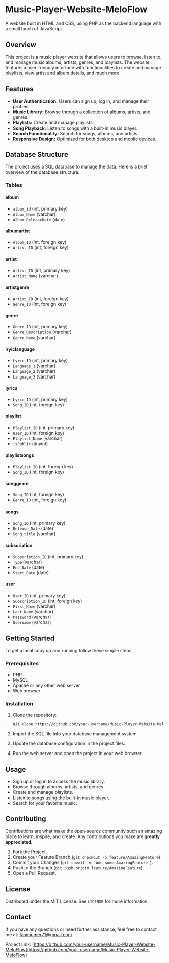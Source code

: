 # Music-Player-Website-MeloFlow

A website built in HTML and CSS, using PHP as the backend language with a small touch of JavaScript.

## Overview

This project is a music player website that allows users to browse, listen to, and manage music albums, artists, genres, and playlists. The website features a user-friendly interface with functionalities to create and manage playlists, view artist and album details, and much more.

## Features

- **User Authentication:** Users can sign up, log in, and manage their profiles.
- **Music Library:** Browse through a collection of albums, artists, and genres.
- **Playlists:** Create and manage playlists.
- **Song Playback:** Listen to songs with a built-in music player.
- **Search Functionality:** Search for songs, albums, and artists.
- **Responsive Design:** Optimized for both desktop and mobile devices.

## Database Structure

The project uses a SQL database to manage the data. Here is a brief overview of the database structure:

### Tables

#### album

- `album_id` (int, primary key)
- `Album_Name` (varchar)
- `Album_ReleaseDate` (date)

#### albumartist

- `Album_ID` (int, foreign key)
- `Artist_ID` (int, foreign key)

#### artist

- `Artist_ID` (int, primary key)
- `Artist_Name` (varchar)

#### artistgenre

- `Artist_ID` (int, foreign key)
- `Genre_ID` (int, foreign key)

#### genre

- `Genre_ID` (int, primary key)
- `Genre_Description` (varchar)
- `Genre_Name` (varchar)

#### lryiclanguage

- `Lyric_ID` (int, primary key)
- `Language_1` (varchar)
- `Language_2` (varchar)
- `Language_3` (varchar)

#### lyrics

- `Lyric_ID` (int, primary key)
- `Song_ID` (int, foreign key)

#### playlist

- `Playlist_ID` (int, primary key)
- `User_ID` (int, foreign key)
- `Playlist_Name` (varchar)
- `isPublic` (tinyint)

#### playlistsongs

- `Playlist_ID` (int, foreign key)
- `Song_ID` (int, foreign key)

#### songgenre

- `Song_ID` (int, foreign key)
- `Genre_ID` (int, foreign key)

#### songs

- `Song_ID` (int, primary key)
- `Release_Date` (date)
- `Song_title` (varchar)

#### subscription

- `Subscription_ID` (int, primary key)
- `Type` (varchar)
- `End_Date` (date)
- `Start_Date` (date)

#### user

- `User_ID` (int, primary key)
- `Subscription_ID` (int, foreign key)
- `First_Name` (varchar)
- `Last_Name` (varchar)
- `Password` (varchar)
- `Username` (varchar)

## Getting Started

To get a local copy up and running follow these simple steps.

### Prerequisites

- PHP
- MySQL
- Apache or any other web server
- Web browser

### Installation

1. Clone the repository:
    ```sh
    git clone https://github.com/your-username/Music-Player-Website-MeloFlow.git
    ```

2. Import the SQL file into your database management system.

3. Update the database configuration in the project files.

4. Run the web server and open the project in your web browser.

## Usage

- Sign up or log in to access the music library.
- Browse through albums, artists, and genres.
- Create and manage playlists.
- Listen to songs using the built-in music player.
- Search for your favorite music.

## Contributing

Contributions are what make the open-source community such an amazing place to learn, inspire, and create. Any contributions you make are **greatly appreciated**.

1. Fork the Project.
2. Create your Feature Branch (`git checkout -b feature/AmazingFeature`).
3. Commit your Changes (`git commit -m 'Add some AmazingFeature'`).
4. Push to the Branch (`git push origin feature/AmazingFeature`).
5. Open a Pull Request.

## License

Distributed under the MIT License. See `LICENSE` for more information.

## Contact

If you have any questions or need further assistance, feel free to contact me at: [fahimumer71@gmail.com](mailto:fahimumer71@gmail.com)

Project Link: [https://github.com/your-username/Music-Player-Website-MeloFlow](https://github.com/your-username/Music-Player-Website-MeloFlow)
